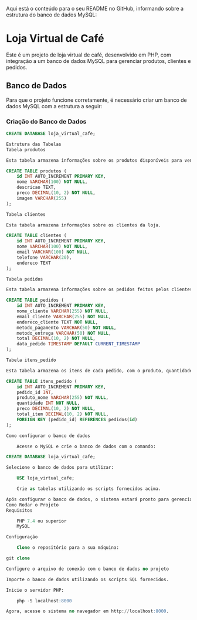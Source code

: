 Aqui está o conteúdo para o seu README no GitHub, informando sobre a estrutura do banco de dados MySQL:

# Loja Virtual de Café

Este é um projeto de loja virtual de café, desenvolvido em PHP, com integração a um banco de dados MySQL para gerenciar produtos, clientes e pedidos.

## Banco de Dados

Para que o projeto funcione corretamente, é necessário criar um banco de dados MySQL com a estrutura a seguir:

### Criação do Banco de Dados

```sql
CREATE DATABASE loja_virtual_cafe;

Estrutura das Tabelas
Tabela produtos

Esta tabela armazena informações sobre os produtos disponíveis para venda.

CREATE TABLE produtos (
    id INT AUTO_INCREMENT PRIMARY KEY,
    nome VARCHAR(100) NOT NULL,
    descricao TEXT,
    preco DECIMAL(10, 2) NOT NULL,
    imagem VARCHAR(255)
);

Tabela clientes

Esta tabela armazena informações sobre os clientes da loja.

CREATE TABLE clientes (
    id INT AUTO_INCREMENT PRIMARY KEY,
    nome VARCHAR(100) NOT NULL,
    email VARCHAR(100) NOT NULL,
    telefone VARCHAR(20),
    endereco TEXT
);

Tabela pedidos

Esta tabela armazena informações sobre os pedidos feitos pelos clientes.

CREATE TABLE pedidos (
    id INT AUTO_INCREMENT PRIMARY KEY,
    nome_cliente VARCHAR(255) NOT NULL,
    email_cliente VARCHAR(255) NOT NULL,
    endereco_cliente TEXT NOT NULL,
    metodo_pagamento VARCHAR(50) NOT NULL,
    metodo_entrega VARCHAR(50) NOT NULL,
    total DECIMAL(10, 2) NOT NULL,
    data_pedido TIMESTAMP DEFAULT CURRENT_TIMESTAMP
);

Tabela itens_pedido

Esta tabela armazena os itens de cada pedido, com o produto, quantidade e preço.

CREATE TABLE itens_pedido (
    id INT AUTO_INCREMENT PRIMARY KEY,
    pedido_id INT,
    produto_nome VARCHAR(255) NOT NULL,
    quantidade INT NOT NULL,
    preco DECIMAL(10, 2) NOT NULL,
    total_item DECIMAL(10, 2) NOT NULL,
    FOREIGN KEY (pedido_id) REFERENCES pedidos(id)
);

Como configurar o banco de dados

    Acesse o MySQL e crie o banco de dados com o comando:

CREATE DATABASE loja_virtual_cafe;

Selecione o banco de dados para utilizar:

    USE loja_virtual_cafe;

    Crie as tabelas utilizando os scripts fornecidos acima.

Após configurar o banco de dados, o sistema estará pronto para gerenciar os dados da loja virtual de café.
Como Rodar o Projeto
Requisitos

    PHP 7.4 ou superior
    MySQL

Configuração

    Clone o repositório para a sua máquina:

git clone

Configure o arquivo de conexão com o banco de dados no projeto

Importe o banco de dados utilizando os scripts SQL fornecidos.

Inicie o servidor PHP:

    php -S localhost:8000

Agora, acesse o sistema no navegador em http://localhost:8000.
